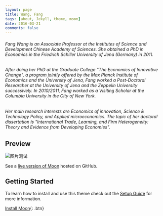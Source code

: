 ```yaml
---
layout: page
title: Wang, Fang
tags: [about, Jekyll, theme, moon]
date: 2016-03-21
comments: false
---
```


###### Fang Wang is an Associate Professor at the Institutes of Science and Development Chinese Academy of Sciences. She obtained a PhD in Economics in the Friedrich Schiller University of Jena (Germany) in 2011.

###### After doing her PhD at the Graduate College "The Economics of Innovative Change", a program jointly offered by the Max Planck Institute of Economics and the University of Jena, Fang worked a Post-Doctoral Researcher at the University of Jena and the Zeppelin University successively. In 2010/2011, Fang worked as a Visiting Scholar at the Columbia University in the City of New York.

###### Her main research interests are Economics of innovation, Science & Technology Policy, and Applied microeconomics. The topic of her doctoral dissertation is "International Trade, Learning, and Firm Heterogeneity: Theory and Evidence from Developing Economies".

## Preview

![图片测试](img/wf.jpg)

See a [live version of Moon](http://taylantatli.github.io/Moon) hosted on GitHub.

## Getting Started

To learn how to install and use this theme check out the [Setup Guide](http://taylantatli.me/Moon/moon-theme/) for more information.

[Install Moon](https://github.com/TaylanTatli/Moon){: .btn}
